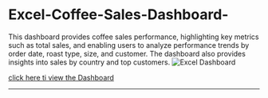 # Excel-Coffee-Sales-Dashboard-
This dashboard provides coffee sales performance, highlighting key metrics such as total sales, and enabling users to analyze performance trends by order date, roast type, size, and customer. The dashboard also provides insights into sales by country and top customers.
![Excel Dashboard](https://github.com/user-attachments/assets/684ce867-c64f-4fcd-8af1-07fa63d80de8)

[click here ti view the Dashboard](https://1drv.ms/x/c/6379e961f7e88ed9/EfVd1L01DbZCssCvkn5coksBmOOiOazNyYYO4o4wwpobaw?e=dYfJrZ) 

---




